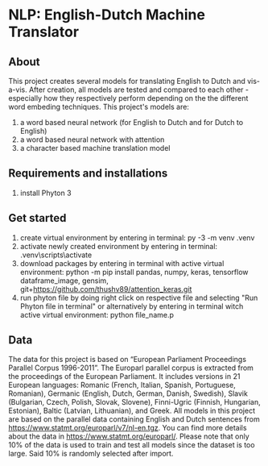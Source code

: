 # NLP: English-Dutch Machine Translator

## About
This project creates several models for translating English to Dutch and vis-a-vis. After creation, all models are tested and compared to each other - especially how they respectively perform depending on the the different word embeding techniques. This project's models are:
1. a word based neural network (for English to Dutch and for Dutch to English)
2. a word based neural network with attention
3. a character based machine translation model


## Requirements and installations
1. install Phyton 3

## Get started
1. create virtual environment by entering in terminal: py -3 -m venv .venv
2. activate newly created environment by entering in terminal: .venv\scripts\activate
3. download packages by entering in terminal with active virtual environment: python -m pip install pandas, numpy, keras, tensorflow dataframe_image, gensim, git+https://github.com/thushv89/attention_keras.git
4. run phyton file by doing right click on respective file and selecting "Run Phyton file in terminal" or alternatively by entering in terminal witch active virtual environment: python file_name.p


## Data
The data for this project is based on “European Parliament Proceedings Parallel Corpus 1996-2011”.
The Europarl parallel corpus is extracted from the proceedings of the European Parliament. It includes
versions in 21 European languages: Romanic (French, Italian, Spanish, Portuguese, Romanian),
Germanic (English, Dutch, German, Danish, Swedish), Slavik (Bulgarian, Czech, Polish, Slovak, Slovene),
Finni-Ugric (Finnish, Hungarian, Estonian), Baltic (Latvian, Lithuanian), and Greek.
All models in this project are based on the parallel data containing English and Dutch sentences from https://www.statmt.org/europarl/v7/nl-en.tgz. You can find more details about the data in https://www.statmt.org/europarl/. Please note that only 10% of the data is used to train and test all models since the dataset is too large. Said 10% is randomly selected after import.


 

 
